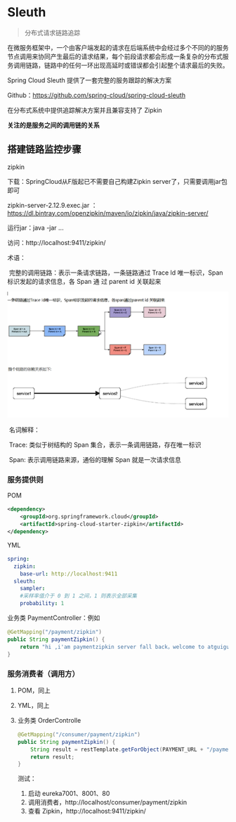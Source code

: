 # Sleuth

> 分布式请求链路追踪

在微服务框架中，一个由客户端发起的请求在后端系统中会经过多个不同的的服务节点调用来协同产生最后的请求结果，每个前段请求都会形成一条复杂的分布式服务调用链路，链路中的任何一环出现高延时或错误都会引起整个请求最后的失败。



Spring Cloud Sleuth 提供了一套完整的服务跟踪的解决方案

Github：https://github.com/spring-cloud/spring-cloud-sleuth

在分布式系统中提供追踪解决方案并且兼容支持了 Zipkin



**关注的是服务之间的调用链的关系**

## 搭建链路监控步骤

zipkin

下载：SpringCloud从F版起已不需要自己构建Zipkin server了，只需要调用jar包即可

zipkin-server-2.12.9.exec.jar ：https://dl.bintray.com/openzipkin/maven/io/zipkin/java/zipkin-server/

运行jar：java -jar ...

访问：http://localhost:9411/zipkin/

术语：

​	完整的调用链路：表示一条请求链路，一条链路通过 Trace ld 唯一标识，Span 标识发起的请求信息，各 Span 通  	过 parent id 关联起来

<img src="../cloud_image/image-20200703181219551.png" alt="image-20200703181219551" style="zoom:67%;" />

​	名词解释：

​	Trace: 类似于树结构的 Span 集合，表示一条调用链路，存在唯一标识

​	Span: 表示调用链路来源，通俗的理解 Span 就是一次请求信息



### 服务提供则

POM

```xml
<dependency>
    <groupId>org.springframework.cloud</groupId>
    <artifactId>spring-cloud-starter-zipkin</artifactId>
</dependency>
```

YML

```yaml
spring:
  zipkin:
    base-url: http://localhost:9411
  sleuth:
    sampler:
    #采样率值介于 0 到 1 之间，1 则表示全部采集
    probability: 1
```

业务类 PaymentController：例如

```java
@GetMapping("/payment/zipkin")
public String paymentZipkin() {
    return "hi ,i'am paymentzipkin server fall back，welcome to atguigu，O(∩_∩)O哈哈~";
}
```



### 服务消费者（调用方）

1. POM，同上

2. YML，同上

3. 业务类 OrderControlle

   ```java
   @GetMapping("/consumer/payment/zipkin")
   public String paymentZipkin() {
       String result = restTemplate.getForObject(PAYMENT_URL + "/payment/zipkin/", String.class);
       return result;
   }
   ```

   

   测试：

   1. 启动 eureka7001、8001、80
   2. 调用消费者，http://localhost/consumer/payment/zipkin
   3. 查看 Zipkin，http://localhost:9411/zipkin/

































